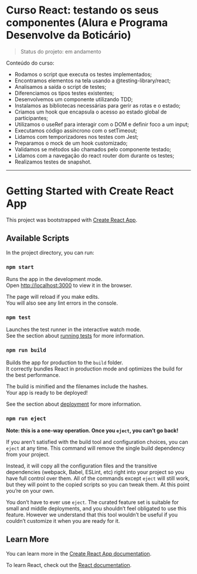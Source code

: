 # Curso React: testando os seus componentes (Alura e Programa Desenvolve da Boticário)

> Status do projeto: em andamento

Conteúdo do curso:

* Rodamos o script que executa os testes implementados;
* Encontramos elementos na tela usando a @testing-library/react;
* Analisamos a saída o script de testes;
* Diferenciamos os tipos testes existentes;
* Desenvolvemos um componente utilizando TDD;
* Instalamos as bibliotecas necessárias para gerir as rotas e o estado;
* Criamos um hook que encapsula o acesso ao estado global de participantes;
* Utilizamos o useRef para interagir com o DOM e definir foco a um input;
* Executamos código assíncrono com o setTimeout;
* Lidamos com temporizadores nos testes com Jest;
* Preparamos o mock de um hook customizado;
* Validamos se métodos são chamados pelo componente testado;
* Lidamos com a navegação do react router dom durante os testes;
* Realizamos testes de snapshot.

-----

# Getting Started with Create React App

This project was bootstrapped with [Create React App](https://github.com/facebook/create-react-app).

## Available Scripts

In the project directory, you can run:

### `npm start`

Runs the app in the development mode.\
Open [http://localhost:3000](http://localhost:3000) to view it in the browser.

The page will reload if you make edits.\
You will also see any lint errors in the console.

### `npm test`

Launches the test runner in the interactive watch mode.\
See the section about [running tests](https://facebook.github.io/create-react-app/docs/running-tests) for more information.

### `npm run build`

Builds the app for production to the `build` folder.\
It correctly bundles React in production mode and optimizes the build for the best performance.

The build is minified and the filenames include the hashes.\
Your app is ready to be deployed!

See the section about [deployment](https://facebook.github.io/create-react-app/docs/deployment) for more information.

### `npm run eject`

**Note: this is a one-way operation. Once you `eject`, you can’t go back!**

If you aren’t satisfied with the build tool and configuration choices, you can `eject` at any time. This command will remove the single build dependency from your project.

Instead, it will copy all the configuration files and the transitive dependencies (webpack, Babel, ESLint, etc) right into your project so you have full control over them. All of the commands except `eject` will still work, but they will point to the copied scripts so you can tweak them. At this point you’re on your own.

You don’t have to ever use `eject`. The curated feature set is suitable for small and middle deployments, and you shouldn’t feel obligated to use this feature. However we understand that this tool wouldn’t be useful if you couldn’t customize it when you are ready for it.

## Learn More

You can learn more in the [Create React App documentation](https://facebook.github.io/create-react-app/docs/getting-started).

To learn React, check out the [React documentation](https://reactjs.org/).
